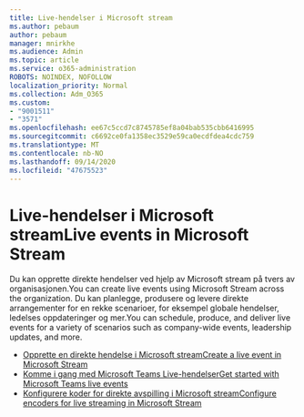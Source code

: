 ```yaml
---
title: Live-hendelser i Microsoft stream
ms.author: pebaum
author: pebaum
manager: mnirkhe
ms.audience: Admin
ms.topic: article
ms.service: o365-administration
ROBOTS: NOINDEX, NOFOLLOW
localization_priority: Normal
ms.collection: Adm_O365
ms.custom:
- "9001511"
- "3571"
ms.openlocfilehash: ee67c5ccd7c8745785ef8a04bab535cbb6416995
ms.sourcegitcommit: c6692ce0fa1358ec3529e59ca0ecdfdea4cdc759
ms.translationtype: MT
ms.contentlocale: nb-NO
ms.lasthandoff: 09/14/2020
ms.locfileid: "47675523"
---
```

# <a name="live-events-in-microsoft-stream"></a><span data-ttu-id="3b006-102">Live-hendelser i Microsoft stream</span><span class="sxs-lookup"><span data-stu-id="3b006-102">Live events in Microsoft Stream</span></span>

<span data-ttu-id="3b006-103">Du kan opprette direkte hendelser ved hjelp av Microsoft stream på tvers av organisasjonen.</span><span class="sxs-lookup"><span data-stu-id="3b006-103">You can create live events using Microsoft Stream across the organization.</span></span> <span data-ttu-id="3b006-104">Du kan planlegge, produsere og levere direkte arrangementer for en rekke scenarioer, for eksempel globale hendelser, ledelses oppdateringer og mer.</span><span class="sxs-lookup"><span data-stu-id="3b006-104">You can schedule, produce, and deliver live events for a variety of scenarios such as company-wide events, leadership updates, and more.</span></span>

- [<span data-ttu-id="3b006-105">Opprette en direkte hendelse i Microsoft stream</span><span class="sxs-lookup"><span data-stu-id="3b006-105">Create a live event in Microsoft Stream</span></span>](https://docs.microsoft.com/stream/live-create-event)
- [<span data-ttu-id="3b006-106">Komme i gang med Microsoft Teams Live-hendelser</span><span class="sxs-lookup"><span data-stu-id="3b006-106">Get started with Microsoft Teams live events</span></span>](https://support.office.com/article/get-started-with-microsoft-teams-live-events-d077fec2-a058-483e-9ab5-1494afda578a)
- [<span data-ttu-id="3b006-107">Konfigurere koder for direkte avspilling i Microsoft stream</span><span class="sxs-lookup"><span data-stu-id="3b006-107">Configure encoders for live streaming in Microsoft Stream</span></span>](https://docs.microsoft.com/stream/live-encoder-setup)
